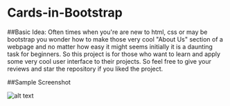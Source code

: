 # Cards-in-Bootstrap

##Basic Idea:
Often times when you're are new to html, css or may be bootstrap you wonder how to make those very cool "About Us" section of a webpage and no matter how easy it
might seems initially it is a daunting task for beginners. So this project is for those who want to learn and apply some very cool user interface to their projects.
So feel free to give your reviews and star the repository if you liked the project.

##Sample Screenshot

![alt text]()
